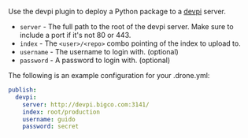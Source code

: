 Use the devpi plugin to deploy a Python package to a [devpi](http://doc.devpi.net) server.

* `server` - The full path to the root of the devpi server. Make sure to include a port if it's not 80 or 443.
* `index` - The ``<user>/<repo>`` combo pointing of the index to upload to.
* `username` - The username to login with. (optional)
* `password` - A password to login with. (optional)

The following is an example configuration for your .drone.yml:

```yaml
publish:
  devpi:
    server: http://devpi.bigco.com:3141/
    index: root/production
    username: guido
    password: secret
```
